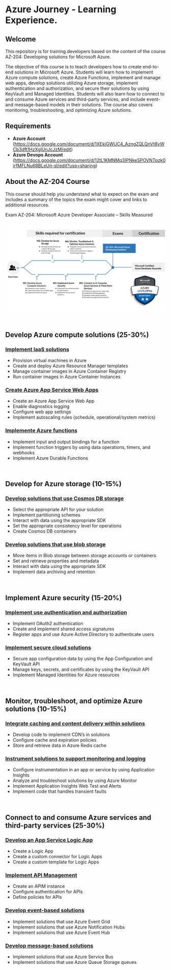 # Azure Journey - Learning Experience.

## Welcome

This repository is for training developers based on the content of the course AZ-204: Developing solutions for Microsoft Azure.

The objective of this course is to teach developers how to create end-to-end solutions in Microsoft Azure. Students will learn how to implement Azure compute solutions, create Azure Functions, implement and manage web apps, develop solutions utilizing Azure storage, implement authentication and authorization, and secure their solutions by using KeyVault and Managed Identities. Students will also learn how to connect to and consume Azure services and third-party services, and include event- and message-based models in their solutions. The course also covers monitoring, troubleshooting, and optimizing Azure solutions.

## Requirements

- **Azure Account** (https://docs.google.com/document/d/1XEkiGWUC4_AzngZQLQnVt8yWCb3dft1HzXglUnJcJzM/edit)
- **Azure Devops Account** (https://docs.google.com/document/d/12tL1KMNMq3IPNkeSPOVNTpzk0irfMFLNu68BLeUn-sI/edit?usp=sharing)

## About the AZ-204 Course

This course should help you understand what to expect on the exam and includes a summary of the topics the exam might cover and links to additional resources.

Exam AZ-204: Microsoft Azure Developer Associate – Skills Measured

![alt text](images/az204_skills.png)

<br>

## Develop Azure compute solutions (25-30%)

### [Implement IaaS solutions](M1/01/README.md)

  * Provision virtual machines in Azure
  * Create and deploy Azure Resource Manager templates
  * Manage container images in Azure Container Registry
  * Run container images in Azure Container Instances

### [Create Azure App Service Web Apps](M1/02/README.md)

  * Create an Azure App Service Web App
  * Enable diagnostics logging
  * Configure web app settings
  * Implement autoscaling rules (schedule, operational/system metrics)

### [Implemente Azure functions](M1/03/README.md)

  * Implement input and output bindings for a function
  * Implement function triggers by using data operations, timers, and webhooks
  * Implement Azure Durable Functions

<br>

## Develop for Azure storage (10-15%)

### [Develop solutions that use Cosmos DB storage](M2/Develop%20solutions%20that%20use%20Cosmos%20DB%20storage/README.md)

  * Select the appropriate API for your solution
  * Implement partitioning schemes
  * Interact with data using the appropriate SDK
  * Set the appropriate consistency level for operations
  * Create Cosmos DB containers

### [Develop solutions that use blob storage](M2/Develop%20solutions%20that%20use%20blob%20storage/README.md)

  * Move items in Blob storage between storage accounts or containers
  * Set and retrieve properties and metadata
  * Interact with data using the appropriate SDK
  * Implement data archiving and retention

<br>

## Implement Azure security (15-20%)

### [Implement use authentication and authorization](M3/Implement%20use%20authentication%20and%20authorization/README.md)

  * Implement OAuth2 authentication
  * Create and implement shared access signatures
  * Register apps and use Azure Active Directory to authenticate users

### [Implement secure cloud solutions](M3/Implement%20secure%20cloud%20solutions/README.md)

  * Secure app configuration data by using the App Configuration and KeyVault API
  * Manage keys, secrets, and certificates by using the KeyVault API
  * Implement Managed Identities for Azure resources

<br>

## Monitor, troubleshoot, and optimize Azure solutions (10-15%)

### [Integrate caching and content delivery within solutions](M4/Integrate%20caching%20and%20content%20delivery%20within%20solutions/README.md)

  * Develop code to implement CDN’s in solutions
  * Configure cache and expiration policies
  * Store and retrieve data in Azure Redis cache

### [Instrument solutions to support monitoring and logging](M4/Instrument%20solutions%20to%20support%20monitoring%20and%20logging/README.md)

  * Configure instrumentation in an app or service by using Application Insights
  * Analyze and troubleshoot solutions by using Azure Monitor
  * Implement Application Insights Web Test and Alerts
  * Implement code that handles transient faults

<br>

## Connect to and consume Azure services and third-party services (25-30%)

### [Develop an App Service Logic App](M5/Develop%20an%20App%20Service%20Logic%20App/README.md)

  * Create a Logic App
  * Create a custom connector for Logic Apps
  * Create a custom template for Logic Apps

### [Implement API Management](M5/Implement%20API%20Management/README.md)

  * Create an APIM instance
  * Configure authentication for APIs
  * Define policies for APIs

### [Develop event-based solutions](M5/Develop%20event-based%20solutions/README.md)

  * Implement solutions that use Azure Event Grid
  * Implement solutions that use Azure Notification Hubs
  * Implement solutions that use Azure Event Hub

### [Develop message-based solutions](M5/Develop%20message-based%20solutions/README.md)

  * Implement solutions that use Azure Service Bus
  * Implement solutions that use Azure Queue Storage queues
